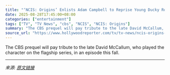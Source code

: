 ```yaml
---
title: "‘NCIS: Origins’ Enlists Adam Campbell to Reprise Young Ducky Role"
date: 2025-08-28T17:45:00+08:00
categories: ["entertainment"]
tags: ["TV", "TV News", "cbs", "NCIS", "NCIS: Origins"]
summary: "The CBS prequel will pay tribute to the late David McCallum, who played the character on the flagship series, in an episode this fall."
source_url: "https://www.hollywoodreporter.com/tv/tv-news/ncis-origins-adam-campbell-young-ducky-1236355982/"
---
```


The CBS prequel will pay tribute to the late David McCallum, who played the character on the flagship series, in an episode this fall.

---

*来源: [原文链接](https://www.hollywoodreporter.com/tv/tv-news/ncis-origins-adam-campbell-young-ducky-1236355982/)*
